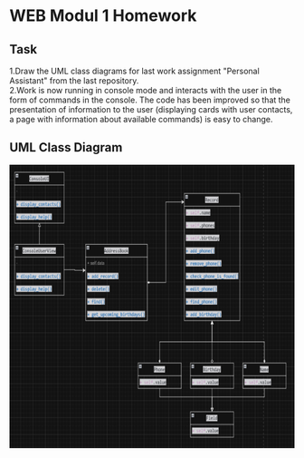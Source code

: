 # WEB Modul 1 Homework

## Task

1.Draw the UML class diagrams for last work 
assignment "Personal Assistant" from the last repository.  \
2.Work is now running in console 
mode and interacts with the user in the form of 
commands in the console. The code has been improved
so that the presentation of information 
to the user (displaying cards with user contacts, 
a page with information about available commands) 
is easy to change.

## UML Class Diagram

<img height="500" src="ClassDiagram.png" width="650"/>
